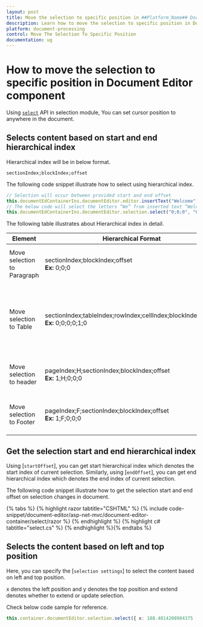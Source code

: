 ```yaml
---
layout: post
title: Move the selection to specific position in ##Platform_Name## Document Editor Component
description: Learn how to move the selection to specific position in Document from the ##Platform_Name## Document Editor Component
platform: document-processing
control: Move The Selection To Specific Position
documentation: ug
---
```


# How to move the selection to specific position in Document Editor component

Using [`select`](https://ej2.syncfusion.com/aspnetmvc/documentation/api/document-editor/selection#select) API in selection module, You can set cursor position to anywhere in the document.

## Selects content based on start and end hierarchical index

Hierarchical index will be in below format.

`sectionIndex;blockIndex;offset`

The following code snippet illustrate how to select using hierarchical index.

```typescript
// Selection will occur between provided start and end offset
this.documentEdContainerIns.documentEditor.editor.insertText("Welcome");
// The below code will select the letters “We” from inserted text “Welcome”
this.documentEdContainerIns.documentEditor.selection.select("0;0;0", "0;0;2");
```

The following table illustrates about Hierarchical index in detail.

| Element |Hierarchical Format | Explanation |
|-----------------|-------------|----|
|Move selection to Paragraph |sectionIndex;blockIndex;offset <br>**Ex:** 0;0;0|It moves the cursor to the start of paragraph.|
|Move selection to Table|sectionIndex;tableIndex;rowIndex;cellIndex;blockIndex;offset <br>**Ex:** 0;0;0;0;1;0|It moves the cursor to the second paragraph which is inside first row and cell of table.|
|Move selection to header|pageIndex;H;sectionIndex;blockIndex;offset<br>**Ex:** 1;H;0;0;0|It moves cursor to the header in second page.|
|Move selection to Footer|pageIndex;F;sectionIndex;blockIndex;offset<br>**Ex:** 1;F;0;0;0|It moves cursor to the footer in second page.|

## Get the selection start and end hierarchical index

Using [`startOffset`], you can get start hierarchical index which denotes the start index of current selection.
Similarly, using [`endOffset`], you can get end hierarchical index which denotes the end index of current selection.

The following code snippet illustrate how to get the selection start and end offset on selection changes in document.


{% tabs %}
{% highlight razor tabtitle="CSHTML" %}
{% include code-snippet/document-editor/asp-net-mvc/document-editor-container/select/razor %}
{% endhighlight %}
{% highlight c# tabtitle="select.cs" %}
{% endhighlight %}{% endtabs %}


## Selects the content based on left and top position

Here, you can specify the [`selection settings`] to select the content based on left and top position.

x denotes the left position and y denotes the top position and extend denotes whether to extend or update selection.

Check below code sample for reference.

```typescript
this.container.documentEditor.selection.select({ x: 188.4814208984375 , y: 662.00005, extend: true });
```